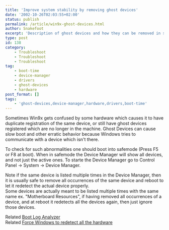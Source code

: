 ```yaml
---
title: 'Improve system stability by removing ghost devices'
date: '2002-10-26T02:03:55+02:00'
status: publish
permalink: /article/win9x-ghost-devices.html
author: Snakefoot
excerpt: 'Description of ghost devices and how they can be removed in safemode.'
type: post
id: 138
category:
    - Troubleshoot
    - Troubleshoot
    - Troubleshoot
tag:
    - boot-time
    - device-manager
    - drivers
    - ghost-devices
    - hardware
post_format: []
tags:
    - 'ghost-devices,device-manager,hardware,drivers,boot-time'
---
```

Sometimes Win9x gets confused by some hardware which causes it to have duplicate registration of the same device, or still have ghost devices registered which are no longer in the machine. Ghost Devices can cause slow boot and other erratic behavior because Windows tries to communicate with a device which isn't there.  
  
 To check for such abnormalities one should boot into safemode (Press F5 or F8 at boot). When in safemode the Device Manager will show all devices, and not just the active ones. To starte the Device Manager go to Control Panel -&gt; System -&gt; Device Manager.  
  
 Note if the same device is listed multiple times in the Device Manager, then it is usually safe to remove all occurrences of the same device and reboot to let it redetect the actual device properly.  
 Some devices are actually meant to be listed multiple times with the same name ex. "Motherboard Resources", if having removed all occurrences of a device, and at reboot it redetects all the devices again, then just ignore those devices.  
  
 Related [Boot Log Analyzer](/article/win9x-boot-log-analyzer.html)  
 Related [Force Windows to redetect all the hardware](/article/win9x-redect-hardware.html)